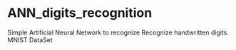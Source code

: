 # ANN_digits_recognition
Simple Artificial Neural Network to recognize Recognize handwritten digits. MNIST DataSet
